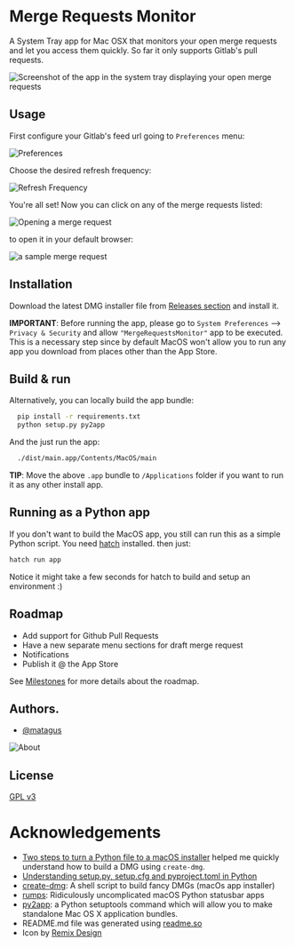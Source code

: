 # Merge Requests Monitor

A System Tray app for Mac OSX that monitors your open merge requests and let you access them quickly. So far it only supports Gitlab's pull requests.

![Screenshot of the app in the system tray displaying your open merge requests](https://raw.githubusercontent.com/matagus/merge-requests-monitor/main/screenshots/app1.png)

## Usage

First configure your Gitlab's feed url going to `Preferences` menu:

![Preferences](https://raw.githubusercontent.com/matagus/merge-requests-monitor/main/screenshots/preferences.png)

Choose the desired refresh frequency:

![Refresh Frequency](https://raw.githubusercontent.com/matagus/merge-requests-monitor/main/screenshots/refresh-frequency.png)

You're all set! Now you can click on any of the merge requests listed:

![Opening a merge request](https://raw.githubusercontent.com/matagus/merge-requests-monitor/main/screenshots/merge-request-open.png)

to open it in your default browser:

![a sample merge request](https://raw.githubusercontent.com/matagus/merge-requests-monitor/main/screenshots/merge-request-gitlab.png)


## Installation

Download the latest DMG installer file from [Releases section](https://github.com/matagus/merge-requests-monitor/releases) and install it.

**IMPORTANT**: Before running the app, please go to `System Preferences` --> `Privacy & Security` and allow
`"MergeRequestsMonitor"` app to be executed. This is a necessary step since by default MacOS won't allow you to run any
app you download from places other than the App Store.

## Build & run

Alternatively, you can locally build the app bundle:

```bash
  pip install -r requirements.txt
  python setup.py py2app
```

And the just run the app:

```bash
  ./dist/main.app/Contents/MacOS/main
```

**TIP**: Move the above `.app` bundle to `/Applications` folder if you want to run it as any other install app.

## Running as a Python app

If you don't want to build the MacOS app, you still can run this as a simple Python script. You need
[hatch](https://hatch.pypa.io/latest/install/) installed. then just:

```bash
hatch run app
```

Notice it might take a few seconds for hatch to build and setup an environment :)


## Roadmap

- Add support for Github Pull Requests
- Have a new separate menu sections for draft merge request
- Notifications
- Publish it @ the App Store

See [Milestones](https://github.com/matagus/merge-requests-monitor/milestones) for more details about the roadmap.

## Authors.

- [@matagus](https://www.github.com/matagus)

![About](https://raw.githubusercontent.com/matagus/merge-requests-monitor/main/screenshots/about.png)


## License

[GPL v3](https://choosealicense.com/licenses/gpl-3.0/)


Acknowledgements
================

 - [Two steps to turn a Python file to a macOS installer](https://gist.github.com/Kvnbbg/84871ae4d642c2dd896e0423471b1b52) helped me quickly understand how to build a DMG using `create-dmg`.
 - [Understanding setup.py, setup.cfg and pyproject.toml in Python](https://ianhopkinson.org.uk/2022/02/understanding-setup-py-setup-cfg-and-pyproject-toml-in-python/)
 - [create-dmg](https://github.com/create-dmg/create-dmg): A shell script to build fancy DMGs (macOs app installer)
 - [rumps](https://github.com/jaredks/rumps): Ridiculously uncomplicated macOS Python statusbar apps
 - [py2app](https://github.com/ronaldoussoren/py2app): a Python setuptools command which will allow you to make standalone Mac OS X application bundles.
 - README.md file was generated using [readme.so](https://readme.so/editor)
 - Icon by [Remix Design](https://github.com/Remix-Design/RemixIcon)
